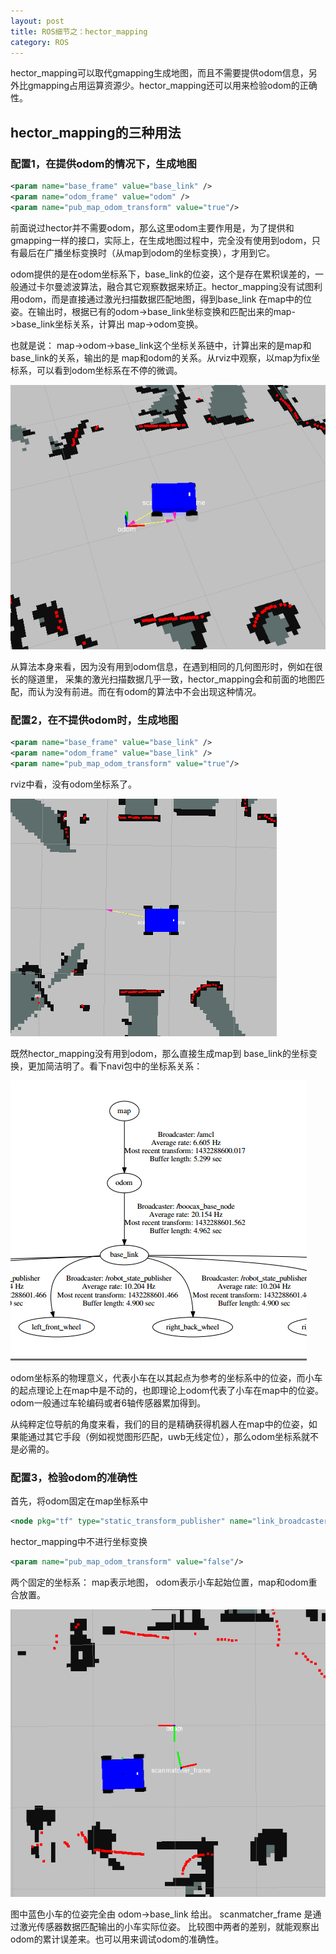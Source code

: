 ```yaml
---
layout: post
title: ROS细节之：hector_mapping
category: ROS
---
```


hector\_mapping可以取代gmapping生成地图，而且不需要提供odom信息，另外比gmapping占用运算资源少。hector\_mapping还可以用来检验odom的正确性。

## hector\_mapping的三种用法

### 配置1，在提供odom的情况下，生成地图

```xml
<param name="base_frame" value="base_link" />
<param name="odom_frame" value="odom" />
<param name="pub_map_odom_transform" value="true"/>
```

前面说过hector并不需要odom，那么这里odom主要作用是，为了提供和gmapping一样的接口，实际上，在生成地图过程中，完全没有使用到odom，只有最后在广播坐标变换时（从map到odom的坐标变换），才用到它。  

odom提供的是在odom坐标系下，base\_link的位姿，这个是存在累积误差的，一般通过卡尔曼滤波算法，融合其它观察数据来矫正。hector\_mapping没有试图利用odom，而是直接通过激光扫描数据匹配地图，得到base\_link 在map中的位姿。在输出时，根据已有的odom->base\_link坐标变换和匹配出来的map->base\_link坐标关系，计算出 map->odom变换。

也就是说： map->odom->base\_link这个坐标关系链中，计算出来的是map和base\_link的关系，输出的是 map和odom的关系。从rviz中观察，以map为fix坐标系，可以看到odom坐标系在不停的微调。

![odom微调](/images/2015-05-24-hector-mapping/hector_001.png)

从算法本身来看，因为没有用到odom信息，在遇到相同的几何图形时，例如在很长的隧道里，
采集的激光扫描数据几乎一致，hector\_mapping会和前面的地图匹配，而认为没有前进。而在有odom的算法中不会出现这种情况。

### 配置2，在不提供odom时，生成地图

```xml
<param name="base_frame" value="base_link" />
<param name="odom_frame" value="base_link" />
<param name="pub_map_odom_transform" value="true"/>
```

rviz中看，没有odom坐标系了。

![without odom](/images/2015-05-24-hector-mapping/hector_002.png)

既然hector\_mapping没有用到odom，那么直接生成map到 base\_link的坐标变换，更加简洁明了。看下navi包中的坐标系关系：

![odom微调](/images/2015-05-24-hector-mapping/frame.jpg)

odom坐标系的物理意义，代表小车在以其起点为参考的坐标系中的位姿，而小车的起点理论上在map中是不动的，也即理论上odom代表了小车在map中的位姿。odom一般通过车轮编码或者6轴传感器累加得到。

从纯粹定位导航的角度来看，我们的目的是精确获得机器人在map中的位姿，如果能通过其它手段（例如视觉图形匹配，uwb无线定位），那么odom坐标系就不是必需的。


### 配置3，检验odom的准确性

首先，将odom固定在map坐标系中

```xml
<node pkg="tf" type="static_transform_publisher" name="link_broadcaster" args="0 0 0 0 0 0 odom map 100" />
```

hector\_mapping中不进行坐标变换

```xml
<param name="pub_map_odom_transform" value="false"/>   
```

两个固定的坐标系： map表示地图， odom表示小车起始位置，map和odom重合放置。

![watch odom](/images/2015-05-24-hector-mapping/hector_003.png)

图中蓝色小车的位姿完全由 odom->base\_link 给出。
scanmatcher_frame 是通过激光传感器数据匹配输出的小车实际位姿。
比较图中两者的差别，就能观察出odom的累计误差来。也可以用来调试odom的准确性。